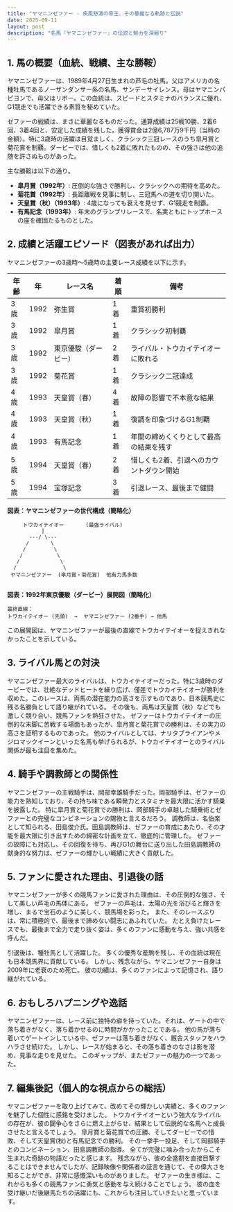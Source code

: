 ```yaml
---
title: "ヤマニンゼファー - 疾風怒濤の帝王、その華麗なる軌跡と伝説"
date: 2025-09-11
layout: post
description: "名馬『ヤマニンゼファー』の伝説と魅力を深堀り"
---
```


## 1. 馬の概要（血統、戦績、主な勝鞍）

ヤマニンゼファーは、1989年4月27日生まれの芦毛の牡馬。父はアメリカの名種牡馬であるノーザンダンサー系の名馬、サンデーサイレンス。母はヤマニンパピヨンで、母父はリボー。この血統は、スピードとスタミナのバランスに優れ、G1競走でも活躍できる素質を秘めていた。

ゼファーの戦績は、まさに華麗なるものだった。通算成績は25戦10勝、2着6回、3着4回と、安定した成績を残した。獲得賞金は2億6,787万9千円（当時の金額）。特に3歳時の活躍は目覚ましく、クラシック三冠レースのうち皐月賞と菊花賞を制覇。ダービーでは、惜しくも2着に敗れたものの、その強さは他の追随を許さぬものがあった。

主な勝鞍は以下の通り。

* **皐月賞（1992年）**: 圧倒的な強さで勝利し、クラシックへの期待を高めた。
* **菊花賞（1992年）**: 長距離戦を見事に制し、三冠馬への道を切り開いた。
* **天皇賞（秋）（1993年）**: 4歳になっても衰えを見せず、G1競走を制覇。
* **有馬記念（1993年）**: 年末のグランプリレースで、名実ともにトップホースの座を確固たるものとした。


## 2. 成績と活躍エピソード（図表があれば出力）

ヤマニンゼファーの3歳時～5歳時の主要レース成績を以下に示す。

| 年齢 | 年 | レース名         | 着順 | 備考                                   |
|-----|----|-----------------|-----|----------------------------------------|
| 3歳 | 1992 | 弥生賞           | 1着 | 重賞初勝利                             |
| 3歳 | 1992 | 皐月賞           | 1着 | クラシック初制覇                       |
| 3歳 | 1992 | 東京優駿（ダービー） | 2着 | ライバル・トウカイテイオーに敗れる       |
| 3歳 | 1992 | 菊花賞           | 1着 | クラシック二冠達成                     |
| 4歳 | 1993 | 天皇賞（春）       | 4着 | 故障の影響で不本意な結果               |
| 4歳 | 1993 | 天皇賞（秋）       | 1着 | 復調を印象づけるG1制覇                 |
| 4歳 | 1993 | 有馬記念         | 1着 | 年間の締めくくりとして最高の結果を残す |
| 5歳 | 1994 | 天皇賞（春）       | 2着 | 惜しくも2着、引退へのカウントダウン開始 |
| 5歳 | 1994 | 宝塚記念         | 3着 | 引退レース、最後まで健闘               |


**図表：ヤマニンゼファーの世代構成（簡略化）**

```
     トウカイテイオー       (最強ライバル)
           |
       ---/ \---
      /       \
     /         \
    /           \
   /             \
  /               \
 ヤマニンゼファー  (皐月賞・菊花賞)  他有力馬多数


```

**図表：1992年東京優駿（ダービー）展開図（簡略化）**

```
最終直線：
トウカイテイオー (先頭)  →  ヤマニンゼファー (2番手) → 他馬

```

この展開図は、ヤマニンゼファーが最後の直線でトウカイテイオーを捉えきれなかったことを示している。


## 3. ライバル馬との対決

ヤマニンゼファー最大のライバルは、トウカイテイオーだった。特に3歳時のダービーでは、壮絶なデッドヒートを繰り広げ、僅差でトウカイテイオーが勝利を収めた。このレースは、両馬の潜在能力の高さを示すものであり、日本競馬史に残る名勝負として語り継がれている。  その後も、両馬は天皇賞（秋）などでも激しく競り合い、競馬ファンを熱狂させた。  ゼファーはトウカイテイオーの圧倒的な末脚に苦戦する場面もあったが、皐月賞と菊花賞での勝利は、その実力の高さを証明するものであった。  他のライバルとしては、ナリタブライアンやメジロマックイーンといった名馬も挙げられるが、トウカイテイオーとのライバル関係が最も注目を集めた。


## 4. 騎手や調教師との関係性

ヤマニンゼファーの主戦騎手は、岡部幸雄騎手だった。岡部騎手は、ゼファーの能力を熟知しており、その持ち味である瞬発力とスタミナを最大限に活かす騎乗を披露した。  特に皐月賞と菊花賞での勝利は、岡部騎手の卓越した騎乗術とゼファーとの完璧なコンビネーションの賜物と言えるだろう。  調教師は、名伯楽として知られる、田島俊介氏。田島調教師は、ゼファーの育成にあたり、その才能を最大限に引き出すための綿密な計画を立て、徹底的に管理した。  ゼファーの故障にも対応し、その回復を待ち、再びG1の舞台に送り出した田島調教師の献身的な努力は、ゼファーの輝かしい戦績に大きく貢献した。


## 5. ファンに愛された理由、引退後の話

ヤマニンゼファーが多くの競馬ファンに愛された理由は、その圧倒的な強さ、そして美しい芦毛の馬体にある。  ゼファーの芦毛は、太陽の光を浴びると輝きを増し、まるで宝石のように美しく、競馬場を彩った。  また、そのレースぶりは、常に積極的で、最後まで諦めない闘志にあふれていた。  たとえ負けたレースでも、最後まで全力で走り抜く姿は、多くのファンに感動を与え、強い共感を呼んだ。

引退後は、種牡馬として活躍した。  多くの優秀な産駒を残し、その血統は現在も日本競馬界に貢献している。  しかし、残念ながら、ヤマニンゼファー自身は2009年に老衰のため死亡。  彼の功績は、多くのファンによって記憶され、語り継がれている。


## 6. おもしろハプニングや逸話

ヤマニンゼファーは、レース前に独特の癖を持っていた。それは、ゲートの中で落ち着きがなく、落ち着かせるのに時間がかかったことである。  他の馬が落ち着いてゲートインしている中、ゼファーは落ち着きがなく、厩舎スタッフをハラハラさせ続けた。  しかし、レースが始まると、その落ち着きのなさは影を潜め、見事な走りを見せた。  このギャップが、またゼファーの魅力の一つであった。


## 7. 編集後記（個人的な視点からの総括）

ヤマニンゼファーを取り上げてみて、改めてその輝かしい実績と、多くのファンを魅了した個性に感銘を受けました。  トウカイテイオーという強大なライバルの存在が、彼の闘争心をさらに燃え上がらせ、結果として伝説的な名馬へと成長させたと言えるでしょう。  皐月賞と菊花賞での圧勝、そしてダービーでの惜敗、そして天皇賞(秋)と有馬記念での勝利。  その一挙手一投足、そして岡部騎手とのコンビネーション、田島調教師の指導。  全てが完璧に噛み合ったからこそ生まれた奇跡の物語だったと感じます。  残念ながら、彼の全盛期を直接目撃することはできませんでしたが、記録映像や関係者の証言を通じて、その偉大さを知ることができ、非常に感慨深いものがありました。  ゼファーの生き様は、これからも多くの競馬ファンに勇気と感動を与え続けることでしょう。  彼の血を受け継いだ後継馬たちの活躍にも、これからも注目していきたいと思っています。
